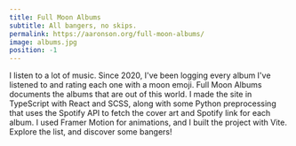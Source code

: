 ```yaml
---
title: Full Moon Albums
subtitle: All bangers, no skips.
permalink: https://aaronson.org/full-moon-albums/
image: albums.jpg
position: -1
---
```


I listen to a lot of music. Since 2020, I've been logging every album I've listened to and rating each one with a moon emoji. Full Moon Albums documents the albums that are out of this world. I made the site in TypeScript with React and SCSS, along with some Python preprocessing that uses the Spotify API to fetch the cover art and Spotify link for each album. I used Framer Motion for animations, and I built the project with Vite. Explore the list, and discover some bangers!